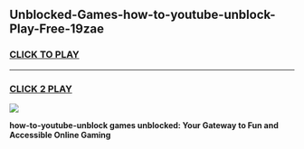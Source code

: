 
## Unblocked-Games-how-to-youtube-unblock-Play-Free-19zae
<h3>
<a href="https://premium76.site?title=how-to-youtube-unblock&ref=21A">CLICK TO PLAY</a></h3>
<hr>

<h3>
<a href="https://premium76.site?title=how-to-youtube-unblock&ref=21A">CLICK 2 PLAY</a>
  
</h3>

<a href="https://premium76.site?title=how-to-youtube-unblock&ref=21A"><img src="https://clearcache.store/games.png"></a>


**how-to-youtube-unblock games unblocked: Your Gateway to Fun and Accessible Online Gaming**
